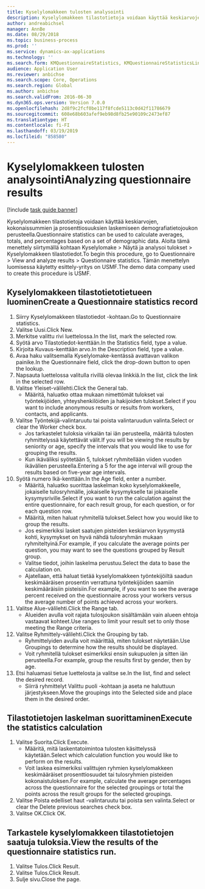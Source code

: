 ```yaml
---
title: Kyselylomakkeen tulosten analysointi
description: Kyselylomakkeen tilastotietoja voidaan käyttää keskiarvojen, kokonaissummien ja prosenttiosuuksien laskemiseen demografiatietojoukon perusteella.
author: andreabichsel
manager: AnnBe
ms.date: 08/29/2018
ms.topic: business-process
ms.prod: ''
ms.service: dynamics-ax-applications
ms.technology: ''
ms.search.form: KMQuestionnaireStatistics, KMQuestionnaireStatisticsLine
audience: Application User
ms.reviewer: anbichse
ms.search.scope: Core, Operations
ms.search.region: Global
ms.author: anbichse
ms.search.validFrom: 2016-06-30
ms.dyn365.ops.version: Version 7.0.0
ms.openlocfilehash: 2d8f9c2fcf0be117f8fcde5113c0d42f11786679
ms.sourcegitcommit: 608e68b603afef9eb98d8fb25e90109c2473ef87
ms.translationtype: HT
ms.contentlocale: fi-FI
ms.lasthandoff: 03/19/2019
ms.locfileid: "858580"
---
```

# <a name="analyzing-questionnaire-results"></a><span data-ttu-id="a2907-103">Kyselylomakkeen tulosten analysointi</span><span class="sxs-lookup"><span data-stu-id="a2907-103">Analyzing questionnaire results</span></span>

[!include [task guide banner](../../includes/task-guide-banner.md)]

<span data-ttu-id="a2907-104">Kyselylomakkeen tilastotietoja voidaan käyttää keskiarvojen, kokonaissummien ja prosenttiosuuksien laskemiseen demografiatietojoukon perusteella.</span><span class="sxs-lookup"><span data-stu-id="a2907-104">Questionnaire statistics can be used to calculate averages, totals, and percentages based on a set of demographic data.</span></span> <span data-ttu-id="a2907-105">Aloita tämä menettely siirtymällä kohtaan Kyselylomake > Näytä ja analysoi tulokset > Kyselylomakkeen tilastotiedot.</span><span class="sxs-lookup"><span data-stu-id="a2907-105">To begin this procedure, go to Questionnaire > View and analyze results > Questionnaire statistics.</span></span> <span data-ttu-id="a2907-106">Tämän menettelyn luomisessa käytetty esittely-yritys on USMF.</span><span class="sxs-lookup"><span data-stu-id="a2907-106">The demo data company used to create this procedure is USMF.</span></span>


## <a name="create-a-questionnaire-statistics-record"></a><span data-ttu-id="a2907-107">Kyselylomakkeen tilastotietotietueen luominen</span><span class="sxs-lookup"><span data-stu-id="a2907-107">Create a Questionnaire statistics record</span></span>
1. <span data-ttu-id="a2907-108">Siirry Kyselylomakkeen tilastotiedot -kohtaan.</span><span class="sxs-lookup"><span data-stu-id="a2907-108">Go to Questionnaire statistics.</span></span>
2. <span data-ttu-id="a2907-109">Valitse Uusi.</span><span class="sxs-lookup"><span data-stu-id="a2907-109">Click New.</span></span>
3. <span data-ttu-id="a2907-110">Merkitse valittu rivi luettelossa.</span><span class="sxs-lookup"><span data-stu-id="a2907-110">In the list, mark the selected row.</span></span>
4. <span data-ttu-id="a2907-111">Syötä arvo Tilastotiedot-kenttään.</span><span class="sxs-lookup"><span data-stu-id="a2907-111">In the Statistics field, type a value.</span></span>
5. <span data-ttu-id="a2907-112">Kirjoita Kuvaus-kenttään arvo.</span><span class="sxs-lookup"><span data-stu-id="a2907-112">In the Description field, type a value.</span></span>
6. <span data-ttu-id="a2907-113">Avaa haku valitsemalla Kyselylomake-kentässä avattavan valikon painike.</span><span class="sxs-lookup"><span data-stu-id="a2907-113">In the Questionnaire field, click the drop-down button to open the lookup.</span></span>
7. <span data-ttu-id="a2907-114">Napsauta luettelossa valitulla rivillä olevaa linkkiä.</span><span class="sxs-lookup"><span data-stu-id="a2907-114">In the list, click the link in the selected row.</span></span>
8. <span data-ttu-id="a2907-115">Valitse Yleiset-välilehti.</span><span class="sxs-lookup"><span data-stu-id="a2907-115">Click the General tab.</span></span>
    * <span data-ttu-id="a2907-116">Määritä, haluatko ottaa mukaan nimettömät tulokset vai työntekijöiden, yhteyshenkilöiden ja hakijoiden tulokset.</span><span class="sxs-lookup"><span data-stu-id="a2907-116">Select if you want to include anonymous results or results from workers, contacts, and applicants.</span></span>  
9. <span data-ttu-id="a2907-117">Valitse Työntekijä-valintaruutu tai poista valintaruudun valinta.</span><span class="sxs-lookup"><span data-stu-id="a2907-117">Select or clear the Worker check box.</span></span>
    * <span data-ttu-id="a2907-118">Jos tarkastelet tuloksia virkaiän tai iän perusteella, määritä tulosten ryhmittelyssä käytettävät välit.</span><span class="sxs-lookup"><span data-stu-id="a2907-118">If you will be viewing the results by seniority or age, specify the intervals that you would like to use for grouping the results.</span></span>  
    * <span data-ttu-id="a2907-119">Kun ikäväliksi syötetään 5, tulokset ryhmitellään viiden vuoden ikävälien perusteella.</span><span class="sxs-lookup"><span data-stu-id="a2907-119">Entering a 5 for the age interval will group the results based on five-year age intervals.</span></span>  
10. <span data-ttu-id="a2907-120">Syötä numero Ikä-kenttään.</span><span class="sxs-lookup"><span data-stu-id="a2907-120">In the Age field, enter a number.</span></span>
    * <span data-ttu-id="a2907-121">Määritä, haluatko suorittaa laskelman koko kyselylomakkeelle, jokaiselle tulosryhmälle, jokaiselle kysymykselle tai jokaiselle kysymysriville.</span><span class="sxs-lookup"><span data-stu-id="a2907-121">Select if you want to run the calculation against the entire questionnaire, for each result group, for each question, or for each question row.</span></span>  
    * <span data-ttu-id="a2907-122">Määritä, miten haluat ryhmitellä tulokset.</span><span class="sxs-lookup"><span data-stu-id="a2907-122">Select how you would like to group the results.</span></span>  
    * <span data-ttu-id="a2907-123">Jos esimerkiksi lasket saatujen pisteiden keskiarvon kysymystä kohti, kysymykset on hyvä nähdä tulosryhmän mukaan ryhmiteltyinä.</span><span class="sxs-lookup"><span data-stu-id="a2907-123">For example, if you calculate the average points per question, you may want to see the questions grouped by Result group.</span></span>  
    * <span data-ttu-id="a2907-124">Valitse tiedot, joihin laskelma perustuu.</span><span class="sxs-lookup"><span data-stu-id="a2907-124">Select the data to base the calculation on.</span></span>  
    * <span data-ttu-id="a2907-125">Ajatellaan, että haluat tietää kyselylomakkeen työntekijöiltä saadun keskimääräisen prosentin verrattuna työntekijöiden saamiin keskimääräisiin pisteisiin.</span><span class="sxs-lookup"><span data-stu-id="a2907-125">For example, if you want to see the average percent received on the questionnaire across your workers versus the average number of points achieved across your workers.</span></span>  
11. <span data-ttu-id="a2907-126">Valitse Alue-välilehti.</span><span class="sxs-lookup"><span data-stu-id="a2907-126">Click the Range tab.</span></span>
    * <span data-ttu-id="a2907-127">Alueiden avulla voit rajata tulosjoukon sisältämään vain alueen ehtoja vastaavat kohteet.</span><span class="sxs-lookup"><span data-stu-id="a2907-127">Use ranges to limit your result set to only those meeting the Range criteria.</span></span>  
12. <span data-ttu-id="a2907-128">Valitse Ryhmittely-välilehti.</span><span class="sxs-lookup"><span data-stu-id="a2907-128">Click the Grouping by tab.</span></span>
    * <span data-ttu-id="a2907-129">Ryhmittelyiden avulla voit määrittää, miten tulokset näytetään.</span><span class="sxs-lookup"><span data-stu-id="a2907-129">Use Groupings to determine how the results should be displayed.</span></span>  
    * <span data-ttu-id="a2907-130">Voit ryhmitellä tulokset esimerkiksi ensin sukupuolen ja sitten iän perusteella.</span><span class="sxs-lookup"><span data-stu-id="a2907-130">For example, group the results first by gender, then by age.</span></span>  
13. <span data-ttu-id="a2907-131">Etsi haluamasi tietue luettelosta ja valitse se.</span><span class="sxs-lookup"><span data-stu-id="a2907-131">In the list, find and select the desired record.</span></span>
    * <span data-ttu-id="a2907-132">Siirrä ryhmittelyt Valittu puoli -kohtaan ja aseta ne haluttuun järjestykseen.</span><span class="sxs-lookup"><span data-stu-id="a2907-132">Move the groupings into the Selected side and place them in the desired order.</span></span>  

## <a name="execute-the-statistics-calculation"></a><span data-ttu-id="a2907-133">Tilastotietojen laskelman suorittaminen</span><span class="sxs-lookup"><span data-stu-id="a2907-133">Execute the statistics calculation</span></span>
1. <span data-ttu-id="a2907-134">Valitse Suorita.</span><span class="sxs-lookup"><span data-stu-id="a2907-134">Click Execute.</span></span>
    * <span data-ttu-id="a2907-135">Määritä, mitä laskentatoimintoa tulosten käsittelyssä käytetään.</span><span class="sxs-lookup"><span data-stu-id="a2907-135">Select which calculation function you would like to perform on the results.</span></span>  
    * <span data-ttu-id="a2907-136">Voit laskea esimerkiksi valittujen ryhmien kyselylomakkeen keskimääräiset prosenttiosuudet tai tulosryhmien pisteiden kokonaistuloksen.</span><span class="sxs-lookup"><span data-stu-id="a2907-136">For example, calculate the average percentages across the questionnaire for the selected groupings or total the points across the result groups for the selected groupings.</span></span>  
2. <span data-ttu-id="a2907-137">Valitse Poista edelliset haut -valintaruutu tai poista sen valinta.</span><span class="sxs-lookup"><span data-stu-id="a2907-137">Select or clear the Delete previous searches check box.</span></span>
3. <span data-ttu-id="a2907-138">Valitse OK.</span><span class="sxs-lookup"><span data-stu-id="a2907-138">Click OK.</span></span>

## <a name="view-the-results-of-the-questionnaire-statistics-run"></a><span data-ttu-id="a2907-139">Tarkastele kyselylomakkeen tilastotietojen saatuja tuloksia.</span><span class="sxs-lookup"><span data-stu-id="a2907-139">View the results of the questionnaire statistics run.</span></span>
1. <span data-ttu-id="a2907-140">Valitse Tulos.</span><span class="sxs-lookup"><span data-stu-id="a2907-140">Click Result.</span></span>
2. <span data-ttu-id="a2907-141">Valitse Tulos.</span><span class="sxs-lookup"><span data-stu-id="a2907-141">Click Result.</span></span>
3. <span data-ttu-id="a2907-142">Sulje sivu.</span><span class="sxs-lookup"><span data-stu-id="a2907-142">Close the page.</span></span>

